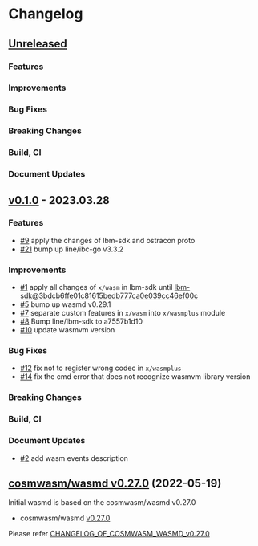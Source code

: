 # Changelog

## [Unreleased](https://github.com/line/wasmd/compare/v0.1.0...HEAD)

### Features

### Improvements

### Bug Fixes

### Breaking Changes

### Build, CI

### Document Updates



## [v0.1.0](https://github.com/line/wasmd/releases/tag/v0.1.0) - 2023.03.28

### Features
* [\#9](https://github.com/line/wasmd/pull/9) apply the changes of lbm-sdk and ostracon proto
* [\#21](https://github.com/line/wasmd/pull/21) bump up line/ibc-go v3.3.2

### Improvements
* [\#1](https://github.com/line/wasmd/pull/1) apply all changes of `x/wasm` in lbm-sdk until [lbm-sdk@3bdcb6ffe01c81615bedb777ca0e039cc46ef00c](https://github.com/line/lbm-sdk/tree/3bdcb6ffe01c81615bedb777ca0e039cc46ef00c)
* [\#5](https://github.com/line/wasmd/pull/5) bump up wasmd v0.29.1
* [\#7](https://github.com/line/wasmd/pull/7) separate custom features in `x/wasm` into `x/wasmplus` module
* [\#8](https://github.com/line/wasmd/pull/8) Bump line/lbm-sdk to a7557b1d10
* [\#10](https://github.com/line/wasmd/pull/10) update wasmvm version

### Bug Fixes
* [\#12](https://github.com/line/wasmd/pull/12) fix not to register wrong codec in `x/wasmplus`
* [\#14](https://github.com/line/wasmd/pull/14) fix the cmd error that does not recognize wasmvm library version

### Breaking Changes

### Build, CI

### Document Updates
* [\#2](https://github.com/line/wasmd/pull/2) add wasm events description


## [cosmwasm/wasmd v0.27.0](https://github.com/CosmWasm/wasmd/blob/v0.27.0/CHANGELOG.md) (2022-05-19)
Initial wasmd is based on the cosmwasm/wasmd v0.27.0

* cosmwasm/wasmd [v0.27.0](https://github.com/CosmWasm/wasmd/releases/tag/v0.27.0)

Please refer [CHANGELOG_OF_COSMWASM_WASMD_v0.27.0](https://github.com/CosmWasm/wasmd/blob/v0.27.0/CHANGELOG.md)
